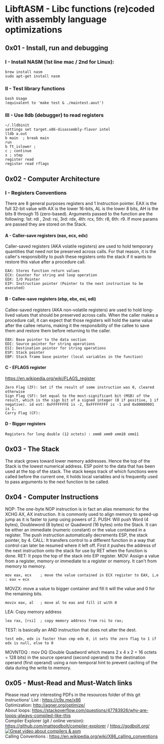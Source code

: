 # LibftASM - Libc functions (re)coded with assembly language optimizations
## 0x01 - Install, run and debugging
### I - Install NASM (1st line mac / 2nd for Linux):
```
brew install nasm
sudo apt-get install nasm
```
### II - Test library functions
```
bash Usage
(equivalent to 'make test & ./maintest.aout')
```

### III - Use lldb (debugger) to read registers
```
~/.lldbinit
settings set target.x86-disassembly-flavor intel
lldb a.out
b main	; break main
run
b ft_islower ;
c ; continue
s ; step
register read
register read rflags
```


## 0x02 - Computer Architecture

### I - Registers Conventions
There are 8 general purposes registers and 1 Instruction pointer.
EAX is the full 32-bit value with AX is the lower 16-bits, AL is the lower 8 bits, AH is the bits 8 through 15 (zero-based).
Arguments passed to the function are the following: 1st: rdi , 2nd: rsi, 3rd: rdx, 4th: rcx, 5th: r8, 6th: r9. If more params are passed they are stored on the Stack.

#### A - Caller-save registers (eax, ecx, edx)
Caller-saved registers (AKA volatile registers) are used to hold temporary quantities that need not be preserved across calls. For that reason, it is the caller's responsibility to push these registers onto the stack if it wants to restore this value after a procedure call.
```
EAX: Stores function return values 
ECX: Counter for string and loop operation 
EDX: I/O Pointer 
EIP: Instruction pointer (Pointer to the next instruction to be executed) 
```

#### B - Callee-save registers (ebp, ebx, esi, edi)
Callee-saved registers (AKA non-volatile registers) are used to hold long-lived values that should be preserved across calls. When the caller makes a procedure call, it can expect that those registers will hold the same value after the callee returns, making it the responsibility of the callee to save them and restore them before returning to the caller.
```
EBX: Base pointer to the data section 
EDI: Source pointer for string operations 
ESI: Destination pointer for string operations 
ESP: Stack pointer 
EBP: Stack frame base pointer (local variables in the function) 
```

#### C - EFLAGS register
https://en.wikipedia.org/wiki/FLAGS_register
```
Zero Flag (ZF): Set if the result of some instruction was 0, cleared otherwise 
Sign Flag (SF): Set equal to the most-significant bit (MSB) of the result, which is the sign bit of a signed integer (0 if positive, 1 if negative). id est: 0xFFFFFFFE is -2, 0xFFFFFFFF is -1 and 0x00000001 is 1. 
Carry Flag (CF):
```

#### D - Bigger registers
```
Registers for long double (12 octets) : xmm8 xmm9 xmm10 xmm11
```

## 0x03 - The Stack
The stack grows toward lower memory addresses. Hence the top of the Stack is the lowest numerical address. ESP point to the data that has been used at the top of the stack. 
The stack keeps track of which functions were called before the current one, it holds local variables and is frequently used to pass arguments to the next function to be called.


## 0x04 - Computer Instructions
NOP: The one-byte NOP instruction is in fact an alias mnemonic for the XCHG AX, AX instruction. It is commonly used to align memory to speed-up jump as it is faster to jump using powers of 2.
PUSH: Will push Word (4 bytes), Doubleword (8 bytes) or Quadword (16 bytes) onto the Stack. It can be either an immediate (numeric constant) or the value contained in a register. 
The push instruction automatically decrements ESP, the stack pointer, by 4.
CALL: It transfers control to a different function in a way that control can later be resumed where it left off. First it pushes the address of the next instruction onto the stack for use by RET when the function is done. 
RET: It pops the top of the stack into EIP register. 
MOV: Assign a value from a register, memory or immediate to a register or memory. It can't from memory to memory.
```
mov eax, ecx    ; move the value contained in ECX register to EAX, i,e : eax = ecx
```
MOVZX: move a value to bigger container and fill it will the value and 0 for the remaining bits.
```
movzx eax, al   ; move al to eax and fill it with 0
```
LEA: Copy memory address
```
lea rax, [rsi]  ; copy memory address from rsi to rax;
```
TEST: is basically an AND instruction that does not alter the dest.
```
test edx, edx is faster than cmp edx 0, it sets the zero flag to 1 if edx is null, else to 0
```
MOVNTDQ : mov DQ (Double Quadword which means 2 x 4 x 2 = 16 octets = 128 bits) in the source operand (second operand) to the destination operand (first operand) using a non-temporal hint to prevent caching of the data during the write to memory. 


## 0x05 - Must-Read and Must-Watch links
Please read very interesting PDFs in the resources folder of this git<br />
Instructions' List : https://c9x.me/x86<br />
Optimization: http://agner.org/optimize/<br />
About loops: https://stackoverflow.com/questions/47783926/why-are-loops-always-compiled-like-this<br />
Compiler Explorer (git / online version):
https://github.com/mattgodbolt/compiler-explorer /
https://godbolt.org/<br />
[![Great video about compilers & asm](https://img.youtube.com/vi/bSkpMdDe4g4/0.jpg)](https://www.youtube.com/watch?v=bSkpMdDe4g4)<br />
Calling Conventions : https://en.wikipedia.org/wiki/X86_calling_conventions<br />
